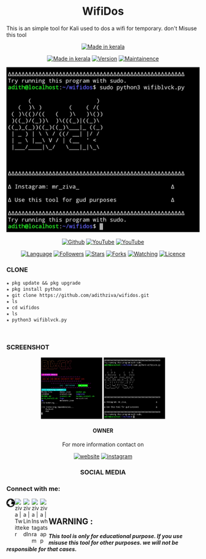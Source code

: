 <h1 align="center">WifiDos</h1>
This is an simple tool for Kali used to dos a wifi
for temporary. don't Misuse this tool

<p align="center">
<a href="https://github.com/adithziva"><img title="Made in kerala" src="https://img.shields.io/badge/MADE%20IN-KERALA-SCRIPT?colorA=%23ff8100&colorB=%23017e40&colorC=%23ff0000&style=for-the-badge"></a>
</p>
<p align="center">
<a href="https://github.com/adithziva"><img title="Made in kerala" src="https://img.shields.io/badge/TOOL-WIFIDOS-green"></a>
<a href="https://github.com/adithziva"><img title="Version" src="https://img.shields.io/badge/Version-1.0-green.svg?style=flat-square"></a>
<a href="https://github.com/adithziva"><img title="Maintainence" src="https://img.shields.io/badge/updated%3F-yes-green.svg"></a>
</p>
<p align="center">
<a href="http://github.com/adithziva"><img title="seeker explain" src="img/4.jpg"></a>
</p>
<p align="center">
<a href="https://github.com/adithziva"><img title="Github" src="https://img.shields.io/badge/BLVCK-HACKER-brightgreen?style=for-the-badge&logo=github"></a>
<a href="#"><img title="YouTube" src="https://img.shields.io/badge/YouTube-BLVCK HACKER-red?style=for-the-badge&logo=Youtube"></a>
<a href="#"><img title="YouTube" src="https://img.shields.io/badge/WHATSAPP-JOINGROUP-red?style=for-the-badge&logo=whatsapp"></a>
</p>
<p align="center">
<a href="https://github.com/adithziva"><img title="Language" src="https://img.shields.io/badge/Made%20with-Bash-1f425f.svg?v=100"></a>
<a href="https://instagram.com/mr_ziva_"><img title="Followers" src="https://img.shields.io/github/followers/adithziva?color=blue&style=flat-square"></a>
<a href="https://github.com/adithziva"><img title="Stars" src="https://img.shields.io/github/stars/adithziva/wifidos?color=red&style=flat-square"></a>
<a href="https://github.com/adithziva"><img title="Forks" src="https://img.shields.io/github/forks/adithziva/wifidos?color=red&style=flat-square"></a>
<a href="https://github.com/adithziva"><img title="Watching" src="https://img.shields.io/github/watchers/adithziva/wifidos?label=Watchers&color=blue&style=flat-square"></a>
<a href="https://github.com/adithziva"><img title="Licence" src="https://img.shields.io/badge/NO-LICIENCE-blue.svg"></a>
</p>


### CLONE
```
★ pkg update && pkg upgrade
★ pkg install python
★ git clone https://github.com/adithziva/wifidos.git
★ ls
★ cd wifidos
★ ls
★ python3 wifiblvck.py
```
</br>


### SCREENSHOT
<p align="center">
<a href="http://github.com/adithziva"><img title="IMG" src="img/1.jpg" width="160"></a>
<a href="http://github.com/adithziva"><img title="IMG" src="img/2.jpg" width="160" height="160"></a>
</P>

<h4 align="center">OWNER</h4>
<p align="center">For more information contact on</p>


<p align="center">
<a href="https://blvcksec.ml"><img title="website" src="https://img.shields.io/badge/MY%20-Website-brightgreen"></a>
<a href="https://instagram.com/mr_ziva_"><img title="instagram" src="https://img.shields.io/badge/MY%20-INSTAGRAM-orange"></a>
</p>

<h3 align="center">SOCIAL MEDIA</h3>

### Connect with me:

[<img align="left" alt="blvcksec.com" width="22px" src="https://raw.githubusercontent.com/iconic/open-iconic/master/svg/globe.svg" />][website]
[<img align="left" alt="ziva | Twitter" width="22px" src="https://cdn.jsdelivr.net/npm/simple-icons@v3/icons/twitter.svg" />][twitter]
[<img align="left" alt="ziva | LinkedIn" width="22px" src="https://cdn.jsdelivr.net/npm/simple-icons@v3/icons/linkedin.svg" />][linkedin]
[<img align="left" alt="ziva | Instagram" width="22px" src="https://cdn.jsdelivr.net/npm/simple-icons@v3/icons/instagram.svg" />][instagram]
[<img align="left" alt="ziva | whatsapp" width="22px" src="https://cdn.jsdelivr.net/npm/simple-icons@v3/icons/whatsapp.svg" />][whatsapp]

<br/>

[website]: http://blvcksec.ml
[twitter]: https://twitter.com/adithziva?s=09
[instagram]: https://instagram.com/mr_ziva_
[linkedin]: #
[whatsapp]: #



## WARNING : 

***This tool is only for educational purpose. If you use misuse this tool for other purposes. we will not be responsible for that cases.***



